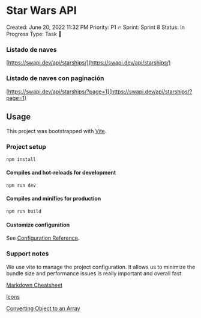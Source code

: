 # Star Wars API 

Created: June 20, 2022 11:32 PM
Priority: P1 🔥
Sprint: Sprint 8
Status: In Progress
Type: Task 🔨


### Listado de naves

[https://swapi.dev/api/starships/](https://swapi.dev/api/starships/)

### Listado de naves con paginación

[https://swapi.dev/api/starships/?page=1](https://swapi.dev/api/starships/?page=1)


## Usage

This project was bootstrapped with [Vite](https://vitejs.dev/).

### Project setup
```
npm install
```

#### Compiles and hot-reloads for development
```
npm run dev
```

#### Compiles and minifies for production
```
npm run build
```

#### Customize configuration
See [Configuration Reference](https://vitejs.dev/guide/).


### Support notes
We use vite to manage the project configuration.
It allows us to minimize the bundle size and performance issues is really important and overall fast.



[Markdown Cheatsheet](https://github.com/adam-p/markdown-here/wiki/Markdown-Cheatsheet)

[Icons](https://tabler-icons-react.vercel.app/)

[Converting Object to an Array](https://www.samanthaming.com/tidbits/76-converting-object-to-array/)